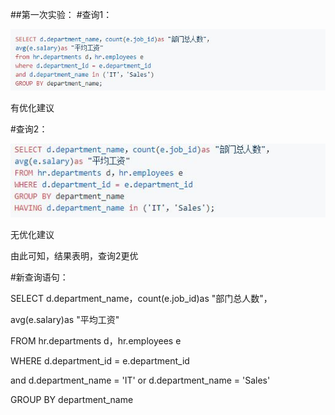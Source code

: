 ##第一次实验：
#查询1：

![image](https://github.com/wk-king/Oracle/blob/master/1.PNG)

有优化建议

#查询2：

![image](https://github.com/wk-king/Oracle/blob/master/2.PNG)

无优化建议

由此可知，结果表明，查询2更优

#新查询语句：

SELECT d.department_name，count(e.job_id)as "部门总人数"，

avg(e.salary)as "平均工资"

FROM hr.departments d，hr.employees e

WHERE d.department_id = e.department_id

and d.department_name = 'IT' or d.department_name = 'Sales'

GROUP BY department_name
